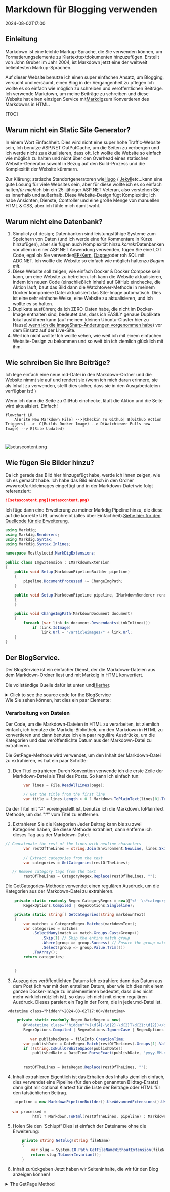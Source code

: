 # Markdown für Blogging verwenden

<!--category-- ASP.NET, Markdown -->
<datetime class="hidden">2024-08-02T17:00</datetime>

## Einleitung

Markdown ist eine leichte Markup-Sprache, die Sie verwenden können, um Formatierungselemente zu Klartexttextdokumenten hinzuzufügen. Erstellt von John Gruber im Jahr 2004, ist Markdown jetzt eine der weltweit beliebtesten Markup-Sprachen.

Auf dieser Website benutze ich einen super einfachen Ansatz, um Blogging, versucht und versäumt, einen Blog in der Vergangenheit zu pflegen Ich wollte es so einfach wie möglich zu schreiben und veröffentlichen Beiträge. Ich verwende Markdown, um meine Beiträge zu schreiben und diese Website hat einen einzigen Service mit[Markdig](https://github.com/xoofx/markdig)zum Konvertieren des Markdowns in HTML.

[TOC]

## Warum nicht ein Static Site Generator?

In einem Wort Einfachheit. Dies wird nicht eine super hohe Traffic-Website sein, Ich benutze ASP.NET OutPutCache, um die Seiten zu verbergen und ich werde nicht zu aktualisieren, dass oft. Ich wollte die Website so einfach wie möglich zu halten und nicht über den Overhead eines statischen Website-Generator sowohl in Bezug auf den Build-Prozess und die Komplexität der Website kümmern.

Zur Klärung; statische Standortgeneratoren wie[Hugo](https://gohugo.io/) / [Jekyll](https://jekyllrb.com/)etc...kann eine gute Lösung für viele Websites sein, aber für diese wollte ich es so einfach halten*für mich*Ich bin ein 25-jähriger ASP.NET Veteran, also verstehen Sie es innerhalb und außerhalb. Diese Website-Design fügt Komplexität; Ich habe Ansichten, Dienste, Controller und eine große Menge von manuellen HTML & CSS, aber ich fühle mich damit wohl.

## Warum nicht eine Datenbank?

1. Simplicty of design; Datenbanken sind leistungsfähige Systeme zum Speichern von Daten (und ich werde eine für Kommentare in Kürze hinzufügen), aber sie fügen auch Komplexität hinzu.*korrekt*Datenbanken vor allem in einer ASP.NET Anwendung verwenden, fügen Sie eine LOT Code, egal ob Sie verwenden[EF-Kern](https://learn.microsoft.com/en-us/ef/core/), [Dapper](https://github.com/DapperLib/Dapper)oder roh SQL mit ADO.NET. Ich wollte die Website so einfach wie möglich halten*zu Beginn mit*.
2. Diese Website soll zeigen, wie einfach Docker & Docker Compose sein kann, um eine Website zu betreiben. Ich kann die Website aktualisieren, indem ich neuen Code (einschließlich Inhalt) auf GitHub einchecke, die Aktion läuft, baut das Bild dann die Watchtower-Methode in meinem Docker komponiere Datei aktualisiert das Site-Image automatisch. Dies ist eine sehr einfache Weise, eine Website zu aktualisieren, und ich wollte es so halten.
3. Duplikate ausführen; da ich ZERO-Daten habe, die nicht im Docker-Image enthalten sind, bedeutet das, dass ich EASILY genaue Duplikate lokal ausführen kann (auf meinem kleinen Ubuntu-Cluster hier zu Hause).[wenn ich die ImageSharp-Änderungen vorgenommen habe](/blog/imagesharpwithdocker)) vor dem Einsatz auf der Live-Site.
4. Weil ich nicht wollte! Ich wollte sehen, wie weit ich mit einem einfachen Website-Design zu bekommen und so weit bin ich ziemlich glücklich mit ihm.

## Wie schreiben Sie Ihre Beiträge?

Ich lege einfach eine neue.md-Datei in den Markdown-Ordner und die Website nimmt sie auf und rendert sie (wenn ich mich daran erinnere, sie als Inhalt zu verwenden, stellt dies sicher, dass sie in den Ausgabedateien verfügbar ist! )

Wenn ich dann die Seite zu GitHub einchecke, läuft die Aktion und die Seite wird aktualisiert. Einfach!

```mermaid
flowchart LR
    A[Write New Markdown File] -->|Checkin To Github| B(Github Action Triggers) -->  C(Builds Docker Image) --> D(Watchtower Pulls new Image) --> E(Site Updated)
   
  
```

![setascontent.png](setascontent.png)

## Wie fügen Sie Bilder hinzu?

Da ich gerade das Bild hier hinzugefügt habe, werde ich Ihnen zeigen, wie ich es gemacht habe. Ich habe das Bild einfach in den Ordner wwwroot/articleimages eingefügt und in der Markdown-Datei wie folgt referenziert:

```markdown
![setascontent.png](setascontent.png)
```

Ich füge dann eine Erweiterung zu meiner Markdig Pipeline hinzu, die diese auf die korrekte URL umschreibt (alles über Einfachheit).[Siehe hier für den Quellcode für die Erweiterung.](https://github.com/scottgal/mostlylucidweb/blob/main/Mostlylucid/MarkDigExtensions/ImgExtension.cs)

```csharp
using Markdig;
using Markdig.Renderers;
using Markdig.Syntax;
using Markdig.Syntax.Inlines;

namespace Mostlylucid.MarkDigExtensions;

public class ImgExtension : IMarkdownExtension
{
    public void Setup(MarkdownPipelineBuilder pipeline)
    {
        pipeline.DocumentProcessed += ChangeImgPath;
    }

    public void Setup(MarkdownPipeline pipeline, IMarkdownRenderer renderer)
    {
    }

    public void ChangeImgPath(MarkdownDocument document)
    {
        foreach (var link in document.Descendants<LinkInline>())
            if (link.IsImage)
                link.Url = "/articleimages/" + link.Url;
    }
}
```

## Der BlogService.

Der BlogService ist ein einfacher Dienst, der die Markdown-Dateien aus dem Markdown-Ordner liest und mit Markdig in HTML konvertiert.

Die vollständige Quelle dafür ist unten und[Hierher](https://github.com/scottgal/mostlylucidweb/blob/main/Mostlylucid/Services/BlogService.cs).

<details>
<summary>Click to see the source code for the BlogService</summary>

```csharp

using System.Globalization;
using System.Text.RegularExpressions;
using Markdig;
using Microsoft.Extensions.Caching.Memory;
using Mostlylucid.MarkDigExtensions;
using Mostlylucid.Models.Blog;

namespace Mostlylucid.Services;

public class BlogService
{
private const string Path = "Markdown";
private const string CacheKey = "Categories";

    private static readonly Regex DateRegex = new(
        @"<datetime class=""hidden"">(\d{4}-\d{2}-\d{2}T\d{2}:\d{2})</datetime>",
        RegexOptions.Compiled | RegexOptions.IgnoreCase | RegexOptions.NonBacktracking);

    private static readonly Regex WordCoountRegex = new(@"\b\w+\b",
        RegexOptions.Compiled | RegexOptions.Multiline | RegexOptions.IgnoreCase | RegexOptions.NonBacktracking);

    private static readonly Regex CategoryRegex = new(@"<!--\s*category\s*--\s*([^,]+?)\s*(?:,\s*([^,]+?)\s*)?-->",
        RegexOptions.Compiled | RegexOptions.Singleline);

    private readonly ILogger<BlogService> _logger;

    private readonly IMemoryCache _memoryCache;

    private readonly MarkdownPipeline pipeline;

    public BlogService(IMemoryCache memoryCache, ILogger<BlogService> logger)
    {
        _logger = logger;
        _memoryCache = memoryCache;
        pipeline = new MarkdownPipelineBuilder().UseAdvancedExtensions().Use<ImgExtension>().Build();
        ListCategories();
    }


    private Dictionary<string, List<string>> GetFromCache()
    {
        return _memoryCache.Get<Dictionary<string, List<string>>>(CacheKey) ?? new Dictionary<string, List<string>>();
    }

    private void SetCache(Dictionary<string, List<string>> categories)
    {
        _memoryCache.Set(CacheKey, categories, new MemoryCacheEntryOptions
        {
            AbsoluteExpirationRelativeToNow = TimeSpan.FromHours(12)
        });
    }

    private void ListCategories()
    {
        var cacheCats = GetFromCache();
        var pages = Directory.GetFiles("Markdown", "*.md");
        var count = 0;

        foreach (var page in pages)
        {
            var pageAlreadyAdded = cacheCats.Values.Any(x => x.Contains(page));

            if (pageAlreadyAdded) continue;


            var text = File.ReadAllText(page);
            var categories = GetCategories(text);
            if (!categories.Any()) continue;
            count++;
            foreach (var category in categories)
                if (cacheCats.TryGetValue(category, out var pagesList))
                {
                    pagesList.Add(page);
                    cacheCats[category] = pagesList;
                    _logger.LogInformation("Added category {Category} for {Page}", category, page);
                }
                else
                {
                    cacheCats.Add(category, new List<string> { page });
                    _logger.LogInformation("Created category {Category} for {Page}", category, page);
                }
        }

        if (count > 0) SetCache(cacheCats);
    }

    public List<string> GetCategories()
    {
        var cacheCats = GetFromCache();
        return cacheCats.Keys.ToList();
    }


    public List<PostListModel> GetPostsByCategory(string category)
    {
        var pages = GetFromCache()[category];
        return GetPosts(pages.ToArray());
    }

    public BlogPostViewModel? GetPost(string postName)
    {
        try
        {
            var path = System.IO.Path.Combine(Path, postName + ".md");
            var page = GetPage(path, true);
            return new BlogPostViewModel
            {
                Categories = page.categories, WordCount = WordCount(page.restOfTheLines), Content = page.processed,
                PublishedDate = page.publishDate, Slug = page.slug, Title = page.title
            };
        }
        catch (Exception e)
        {
            _logger.LogError(e, "Error getting post {PostName}", postName);
            return null;
        }
    }

    private int WordCount(string text)
    {
        return WordCoountRegex.Matches(text).Count;
    }


    private string GetSlug(string fileName)
    {
        var slug = System.IO.Path.GetFileNameWithoutExtension(fileName);
        return slug.ToLowerInvariant();
    }

    private static string[] GetCategories(string markdownText)
    {
        var matches = CategoryRegex.Matches(markdownText);
        var categories = matches
            .SelectMany(match => match.Groups.Cast<Group>()
                .Skip(1) // Skip the entire match group
                .Where(group => group.Success) // Ensure the group matched
                .Select(group => group.Value.Trim()))
            .ToArray();
        return categories;
    }

    public (string title, string slug, DateTime publishDate, string processed, string[] categories, string
        restOfTheLines) GetPage(string page, bool html)
    {
        var fileInfo = new FileInfo(page);

        // Ensure the file exists
        if (!fileInfo.Exists) throw new FileNotFoundException("The specified file does not exist.", page);

        // Read all lines from the file
        var lines = File.ReadAllLines(page);

        // Get the title from the first line
        var title = lines.Length > 0 ? Markdown.ToPlainText(lines[0].Trim()) : string.Empty;

        // Concatenate the rest of the lines with newline characters
        var restOfTheLines = string.Join(Environment.NewLine, lines.Skip(1));

        // Extract categories from the text
        var categories = GetCategories(restOfTheLines);

        var publishedDate = fileInfo.CreationTime;
        var publishDate = DateRegex.Match(restOfTheLines).Groups[1].Value;
        if (!string.IsNullOrWhiteSpace(publishDate))
            publishedDate = DateTime.ParseExact(publishDate, "yyyy-MM-ddTHH:mm", CultureInfo.InvariantCulture);

        // Remove category tags from the text
        restOfTheLines = CategoryRegex.Replace(restOfTheLines, "");
        restOfTheLines = DateRegex.Replace(restOfTheLines, "");
        // Process the rest of the lines as either HTML or plain text
        var processed =
            html ? Markdown.ToHtml(restOfTheLines, pipeline) : Markdown.ToPlainText(restOfTheLines, pipeline);

        // Generate the slug from the page filename
        var slug = GetSlug(page);


        // Return the parsed and processed content
        return (title, slug, publishedDate, processed, categories, restOfTheLines);
    }

    public List<PostListModel> GetPosts(string[] pages)
    {
        List<PostListModel> pageModels = new();

        foreach (var page in pages)
        {
            var pageInfo = GetPage(page, false);

            var summary = Markdown.ToPlainText(pageInfo.restOfTheLines).Substring(0, 100) + "...";
            pageModels.Add(new PostListModel
            {
                Categories = pageInfo.categories, Title = pageInfo.title,
                Slug = pageInfo.slug, WordCount = WordCount(pageInfo.restOfTheLines),
                PublishedDate = pageInfo.publishDate, Summary = summary
            });
        }

        pageModels = pageModels.OrderByDescending(x => x.PublishedDate).ToList();
        return pageModels;
    }


    public List<PostListModel> GetPostsForFiles()
    {
        var pages = Directory.GetFiles("Markdown", "*.md");
        return GetPosts(pages);
    }
}
```

</details>
Wie Sie sehen können, hat dies ein paar Elemente:

### Verarbeitung von Dateien

Der Code, um die Markdown-Dateien in HTML zu verarbeiten, ist ziemlich einfach, ich benutze die Markdig-Bibliothek, um den Markdown in HTML zu konvertieren und dann benutze ich ein paar reguläre Ausdrücke, um die Kategorien und das veröffentlichte Datum aus der Markdown-Datei zu extrahieren.

Die GetPage-Methode wird verwendet, um den Inhalt der Markdown-Datei zu extrahieren, es hat ein paar Schritte:

1. Den Titel extrahieren
   Durch Konvention verwende ich die erste Zeile der Markdown-Datei als Titel des Posts. So kann ich einfach tun:

```csharp
        var lines = File.ReadAllLines(page);

        // Get the title from the first line
        var title = lines.Length > 0 ? Markdown.ToPlainText(lines[0].Trim()) : string.Empty;
```

Da der Titel mit "#" voreingestellt ist, benutze ich die Markdown.ToPlainText Methode, um das "#" vom Titel zu entfernen.

2. Extrahieren Sie die Kategorien
   Jeder Beitrag kann bis zu zwei Kategorien haben, die diese Methode extrahiert, dann entferne ich dieses Tag aus der Markdown-Datei.

```csharp
// Concatenate the rest of the lines with newline characters
        var restOfTheLines = string.Join(Environment.NewLine, lines.Skip(1));

        // Extract categories from the text
        var categories = GetCategories(restOfTheLines);

   // Remove category tags from the text
        restOfTheLines = CategoryRegex.Replace(restOfTheLines, "");

```

Die GetCategories-Methode verwendet einen regulären Ausdruck, um die Kategorien aus der Markdown-Datei zu extrahieren.

```csharp
    private static readonly Regex CategoryRegex = new(@"<!--\s*category\s*--\s*([^,]+?)\s*(?:,\s*([^,]+?)\s*)?-->",
        RegexOptions.Compiled | RegexOptions.Singleline);

    private static string[] GetCategories(string markdownText)
    {
        var matches = CategoryRegex.Matches(markdownText);
        var categories = matches
            .SelectMany(match => match.Groups.Cast<Group>()
                .Skip(1) // Skip the entire match group
                .Where(group => group.Success) // Ensure the group matched
                .Select(group => group.Value.Trim()))
            .ToArray();
        return categories;
        
        
    }
```

3. Auszug des veröffentlichten Datums
   Ich extrahiere dann das Datum aus dem Post (ich war mit dem erstellten Datum, aber wie ich dies mit einem ganzen Docker-Image zu implementieren bedeutet, dass dies nicht mehr wirklich nützlich ist), so dass ich nicht mit einem regulären Ausdruck.
   Dieses parsiert ein Tag in der Form, die in jeder.md-Datei ist.

```razor
 <datetime class="hidden">2024-08-02T17:00</datetime>
```

```csharp
     private static readonly Regex DateRegex = new(
        @"<datetime class=""hidden"">(\d{4}-\d{2}-\d{2}T\d{2}:\d{2})</datetime>",
        RegexOptions.Compiled | RegexOptions.IgnoreCase | RegexOptions.NonBacktracking);
     
           var publishedDate = fileInfo.CreationTime;
        var publishDate = DateRegex.Match(restOfTheLines).Groups[1].Value;
        if (!string.IsNullOrWhiteSpace(publishDate))
            publishedDate = DateTime.ParseExact(publishDate, "yyyy-MM-ddTHH:mm", CultureInfo.InvariantCulture);

     
        restOfTheLines = DateRegex.Replace(restOfTheLines, "");
```

4. Inhalt extrahieren
   Eigentlich ist das Erhalten des Inhalts ziemlich einfach, dies verwendet eine Pipeline (für den oben genannten Bildtag-Ersatz) dann gibt mir optional Klartext für die Liste der Beiträge oder HTML für den tatsächlichen Beitrag.

```csharp
    pipeline = new MarkdownPipelineBuilder().UseAdvancedExtensions().Use<ImgExtension>().Build();
    
   var processed =
            html ? Markdown.ToHtml(restOfTheLines, pipeline) : Markdown.ToPlainText(restOfTheLines, pipeline);
```

5. Holen Sie den 'Schlupf'
   Dies ist einfach der Dateiname ohne die Erweiterung:
   
   ```csharp
       private string GetSlug(string fileName)
       {
           var slug = System.IO.Path.GetFileNameWithoutExtension(fileName);
           return slug.ToLowerInvariant();
       }
   ```

6. Inhalt zurückgeben
   Jetzt haben wir Seiteninhalte, die wir für den Blog anzeigen können!

<details>
<summary> The GetPage Method</summary>
```csharp
public (string title, string slug, DateTime publishDate, string processed, string[] categories, string
        restOfTheLines) GetPage(string page, bool html)
    {
        var fileInfo = new FileInfo(page);

        // Ensure the file exists
        if (!fileInfo.Exists) throw new FileNotFoundException("The specified file does not exist.", page);

        // Read all lines from the file
        var lines = File.ReadAllLines(page);

        // Get the title from the first line
        var title = lines.Length > 0 ? Markdown.ToPlainText(lines[0].Trim()) : string.Empty;

        // Concatenate the rest of the lines with newline characters
        var restOfTheLines = string.Join(Environment.NewLine, lines.Skip(1));

        // Extract categories from the text
        var categories = GetCategories(restOfTheLines);

        var publishedDate = fileInfo.CreationTime;
        var publishDate = DateRegex.Match(restOfTheLines).Groups[1].Value;
        if (!string.IsNullOrWhiteSpace(publishDate))
            publishedDate = DateTime.ParseExact(publishDate, "yyyy-MM-ddTHH:mm", CultureInfo.InvariantCulture);

        // Remove category tags from the text
        restOfTheLines = CategoryRegex.Replace(restOfTheLines, "");
        restOfTheLines = DateRegex.Replace(restOfTheLines, "");
        // Process the rest of the lines as either HTML or plain text
        var processed =
            html ? Markdown.ToHtml(restOfTheLines, pipeline) : Markdown.ToPlainText(restOfTheLines, pipeline);

        // Generate the slug from the page filename
        var slug = GetSlug(page);


        // Return the parsed and processed content
        return (title, slug, publishedDate, processed, categories, restOfTheLines);
    }
```

</details>
Der Code unten zeigt, wie ich die Liste der Blog-Posts zu generieren, es verwendet die`GetPage(page, false)`Methode zum Extrahieren des Titels, der Kategorien, des veröffentlichten Datums und des verarbeiteten Inhalts.

```csharp
     public List<PostListModel> GetPosts(string[] pages)
    {
        List<PostListModel> pageModels = new();

        foreach (var page in pages)
        {
            var pageInfo = GetPage(page, false);

            var summary = Markdown.ToPlainText(pageInfo.restOfTheLines).Substring(0, 100) + "...";
            pageModels.Add(new PostListModel
            {
                Categories = pageInfo.categories, Title = pageInfo.title,
                Slug = pageInfo.slug, WordCount = WordCount(pageInfo.restOfTheLines),
                PublishedDate = pageInfo.publishDate, Summary = summary
            });
        }

        pageModels = pageModels.OrderByDescending(x => x.PublishedDate).ToList();
        return pageModels;
    }


    public List<PostListModel> GetPostsForFiles()
    {
        var pages = Directory.GetFiles("Markdown", "*.md");
        return GetPosts(pages);
    }
```